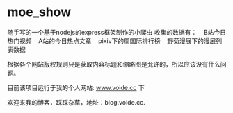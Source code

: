 ﻿# moe_show

随手写的一个基于nodejs的express框架制作的小爬虫
收集的数据有：
    B站今日热门视频
    A站的今日热点文章
    pixiv下的周国际排行榜
    野菊漫展下的漫展列表数据
    
根据各个网站版权规则只是获取内容标题和缩略图是允许的，所以应该没有什么问题。

目前该项目运行于我的个人网站: www.voide.cc 下

欢迎来我的博客，踩踩杂草，地址：blog.voide.cc.
